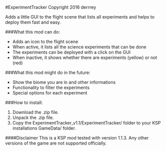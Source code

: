 #ExperimentTracker
Copyright 2016 derrrey

Adds a little GUI to the flight scene that lists all experiments and helps to deploy them fast and easy.

###What this mod can do:
- Adds an icon to the flight scene
- When active, it lists all the science experiments that can be done
- The experiments can be deployed with a click on the GUI
- When inactive, it shows whether there are experiments (yellow) or not (red)

###What this mod might do in the future:
- Show the biome you are in and other informations
- Functionality to filter the experiments
- Special options for each experiment

###How to install:
1. Download the .zip file.
2. Unpack the .zip file.
3. Copy the ExperimentTracker_v1.1/ExperimentTracker/ folder to your KSP installations GameData/ folder.

####Disclaimer
This is a KSP mod tested with version 1.1.3.
Any other versions of the game are not supported officially.
